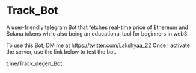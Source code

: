 # Track_Bot

A user-friendly telegram Bot that fetches real-time price of Ethereum and Solana tokens 
while also being an educational tool for beginners in web3

To use this Bot, DM me at https://twitter.com/Lakshyaa_22
Once I activate the server, use the link below
to test the bot.

t.me/Track_degen_Bot
